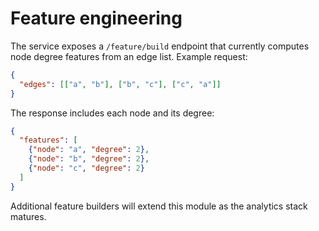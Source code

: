 # Feature engineering

The service exposes a `/feature/build` endpoint that currently computes
node degree features from an edge list. Example request:

```json
{
  "edges": [["a", "b"], ["b", "c"], ["c", "a"]]
}
```

The response includes each node and its degree:

```json
{
  "features": [
    {"node": "a", "degree": 2},
    {"node": "b", "degree": 2},
    {"node": "c", "degree": 2}
  ]
}
```

Additional feature builders will extend this module as the analytics
stack matures.
